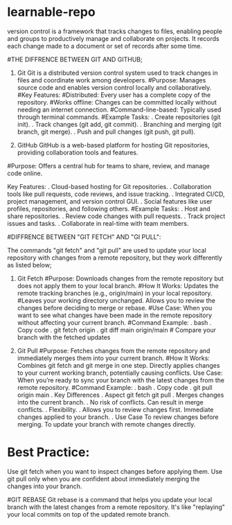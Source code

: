 # learnable-repo

version control is a framework that tracks changes to files, enabling people and groups to productively manage and collaborate on projects. It records each change made to a document or set of records after some time.


#THE DIFFRENCE BETWEEN GIT AND GITHUB;
  1. Git
Git is a distributed version control system used to track changes in files and coordinate work among developers.
#Purpose:
Manages source code and enables version control locally and collaboratively.
#Key Features:
#Distributed:
Every user has a complete copy of the repository.
#Works offline:
Changes can be committed locally without needing an internet connection.
#Command-line-based:
Typically used through terminal commands.
#Example Tasks:
 . Create repositories (git init).
 . Track changes (git add, git commit).
 . Branching and merging (git branch, git merge).
 . Push and pull changes (git push, git pull).

   2. GitHub
GitHub is a web-based platform for hosting Git repositories, providing collaboration tools and features.

#Purpose:
Offers a central hub for teams to share, review, and manage code online.

Key Features:
 . Cloud-based hosting for Git repositories.
 . Collaboration tools like pull requests, code reviews, and issue tracking.
 . Integrated CI/CD, project management, and version control GUI.
 . Social features like user profiles, repositories, and following others.
#Example Tasks:
 . Host and share repositories.
 . Review code changes with pull requests.
 . Track project issues and tasks.
 . Collaborate in real-time with team members.


 #DIFFRENCE BETWEEN "GIT FETCH" AND "GI PULL":

 The commands "git fetch" and "git pull" are used to update your local repository with changes from a remote repository, but they work differently as listed below;

  1. Git Fetch
#Purpose:
Downloads changes from the remote repository but does not apply them to your local branch.
#How It Works:
Updates the remote tracking branches (e.g., origin/main) in your local repository.
#Leaves your working directory unchanged.
Allows you to review the changes before deciding to merge or rebase.
#Use Case:
When you want to see what changes have been made in the remote repository without affecting your current branch.
#Command Example:
 . bash
 . Copy code
 . git fetch origin
 . git diff main origin/main  # Compare your branch with the fetched updates

 3. Git Pull
 #Purpose: Fetches changes from the remote repository and immediately merges them into your current branch.
#How It Works:
Combines git fetch and git merge in one step.
Directly applies changes to your current working branch, potentially causing conflicts.
Use Case: When you’re ready to sync your branch with the latest changes from the remote repository.
#Command Example:
 . bash
 . Copy code
 . git pull origin main
 . Key Differences
 . Aspect git fetch git pull
 . Merges changes into the current branch.
 . No risk of conflicts. Can result in merge conflicts.
 . Flexibility.
 . Allows you to review changes first. Immediate changes applied to your branch.
 . Use Case To review changes before merging. To update your branch with remote changes directly.
 # Best Practice:
 Use git fetch when you want to inspect changes before applying them. Use git pull only when you are confident about immediately merging the changes into your branch.


 #GIT REBASE
Git rebase is a command that helps you update your local branch with the latest changes from a remote repository. It's like "replaying" your local commits on top of the updated remote branch.

